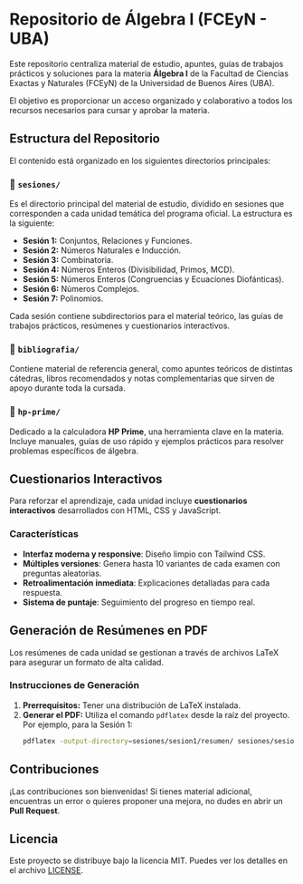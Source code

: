 # Repositorio de Álgebra I (FCEyN - UBA)

Este repositorio centraliza material de estudio, apuntes, guías de trabajos prácticos y soluciones para la materia **Álgebra I** de la Facultad de Ciencias Exactas y Naturales (FCEyN) de la Universidad de Buenos Aires (UBA).

El objetivo es proporcionar un acceso organizado y colaborativo a todos los recursos necesarios para cursar y aprobar la materia.

## Estructura del Repositorio

El contenido está organizado en los siguientes directorios principales:

### 📁 `sesiones/`

Es el directorio principal del material de estudio, dividido en sesiones que corresponden a cada unidad temática del programa oficial. La estructura es la siguiente:

-   **Sesión 1:** Conjuntos, Relaciones y Funciones.
-   **Sesión 2:** Números Naturales e Inducción.
-   **Sesión 3:** Combinatoria.
-   **Sesión 4:** Números Enteros (Divisibilidad, Primos, MCD).
-   **Sesión 5:** Números Enteros (Congruencias y Ecuaciones Diofánticas).
-   **Sesión 6:** Números Complejos.
-   **Sesión 7:** Polinomios.

Cada sesión contiene subdirectorios para el material teórico, las guías de trabajos prácticos, resúmenes y cuestionarios interactivos.

### 📁 `bibliografia/`

Contiene material de referencia general, como apuntes teóricos de distintas cátedras, libros recomendados y notas complementarias que sirven de apoyo durante toda la cursada.

### 📁 `hp-prime/`

Dedicado a la calculadora **HP Prime**, una herramienta clave en la materia. Incluye manuales, guías de uso rápido y ejemplos prácticos para resolver problemas específicos de álgebra.

## Cuestionarios Interactivos

Para reforzar el aprendizaje, cada unidad incluye **cuestionarios interactivos** desarrollados con HTML, CSS y JavaScript.

### Características

-   **Interfaz moderna y responsive**: Diseño limpio con Tailwind CSS.
-   **Múltiples versiones**: Genera hasta 10 variantes de cada examen con preguntas aleatorias.
-   **Retroalimentación inmediata**: Explicaciones detalladas para cada respuesta.
-   **Sistema de puntaje**: Seguimiento del progreso en tiempo real.

## Generación de Resúmenes en PDF

Los resúmenes de cada unidad se gestionan a través de archivos LaTeX para asegurar un formato de alta calidad.

### Instrucciones de Generación

1.  **Prerrequisitos:** Tener una distribución de LaTeX instalada.
2.  **Generar el PDF:** Utiliza el comando `pdflatex` desde la raíz del proyecto. Por ejemplo, para la Sesión 1:
    ```bash
    pdflatex -output-directory=sesiones/sesion1/resumen/ sesiones/sesion1/resumen/resumen-unidad1.tex
    ```

## Contribuciones

¡Las contribuciones son bienvenidas! Si tienes material adicional, encuentras un error o quieres proponer una mejora, no dudes en abrir un **Pull Request**.

## Licencia

Este proyecto se distribuye bajo la licencia MIT. Puedes ver los detalles en el archivo [LICENSE](LICENSE).